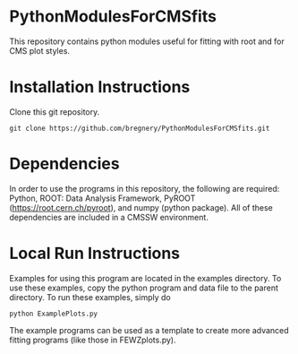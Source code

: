 PythonModulesForCMSfits
=======================

This repository contains python modules useful for fitting with root and for CMS plot styles.

Installation Instructions
=========================

Clone this git repository.

    git clone https://github.com/bregnery/PythonModulesForCMSfits.git

Dependencies
============

In order to use the programs in this repository, the following are required: Python, ROOT: Data Analysis Framework, PyROOT (https://root.cern.ch/pyroot), and numpy (python package). All of these dependencies are included in a CMSSW environment.

Local Run Instructions
======================

Examples for using this program are located in the examples directory. To use these examples, copy the python program and data file to the parent directory. To run these examples, simply do 

    python ExamplePlots.py

The example programs can be used as a template to create more advanced fitting programs (like those in FEWZplots.py).

